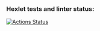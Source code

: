 ### Hexlet tests and linter status:

[![Actions Status](https://github.com/aldangold/frontend-project-lvl1/workflows/hexlet-check/badge.svg)](https://github.com/aldangold/frontend-project-lvl1/actions)
